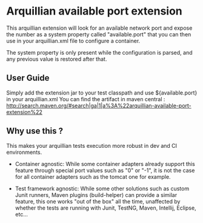 Arquillian available port extension
===================================
This arquillian extension will look for an available network port and expose the number as a system property
called "available.port" that you can then use in your arquillian.xml file to configure a container.

The system property is only present while the configuration is parsed, and any previous value is restored after that.

User Guide
----------
Simply add the extension jar to your test classpath and use ${available.port} in your arquillian.xml
You can find the artifact in maven central : http://search.maven.org/#search|ga|1|a%3A%22arquillian-available-port-extension%22

Why use this ?
--------------

This makes your arquillian tests execution more robust in dev and CI environments.

- Container agnostic:
While some container adapters already support this feature through special port values such as "0" or "-1", it is not the case for all
container adapters such as the tomcat one for example.

- Test framework agnostic:
While some other solutions such as custom Junit runners, Maven plugins (build-helper) can provide a similar feature,
this one works "out of the box" all the time, unaffected by whether the tests are running with Junit, TestNG, Maven, Intellij, Eclipse, etc...

